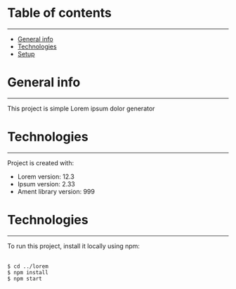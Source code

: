 <h1>Table of contents</h1>
        <hr>
        <ul>
            <li><a href="">General info</a></li>
            <li><a href="">Technologies</a></li>
            <li><a href="">Setup</a></li>
        </ul>
        <h1>General info</h1>
        <hr>
        <p>This project is simple Lorem ipsum dolor generator</p>
        <h1>Technologies</h1>
        <hr>
        <p>Project is created with:</p>
        <ul>
            <li>Lorem version: 12.3</li>
            <li>Ipsum version: 2.33</li>
            <li>Ament library version: 999</li>
        </ul>
        <h1>Technologies</h1>
        <hr>
        <p>To run this project, install it locally using npm:</p>
        <br>
        <code>$ cd ../lorem</code><br>
                <code>$ npm install</code><br>
                <code>$ npm start</code>